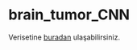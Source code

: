 # brain_tumor_CNN

Verisetine [buradan](https://www.kaggle.com/datasets/sartajbhuvaji/brain-tumor-classification-mri) ulaşabilirsiniz.
